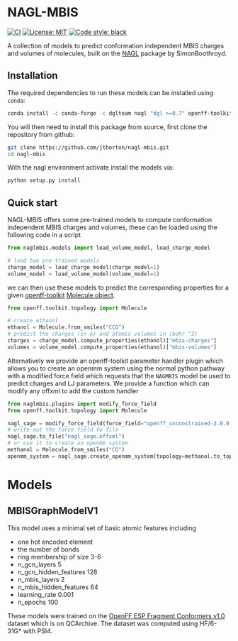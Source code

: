 # NAGL-MBIS
[![CI](https://github.com/jthorton/nagl-mbis/actions/workflows/CI.yaml/badge.svg)](https://github.com/jthorton/nagl-mbis/actions/workflows/CI.yaml)
[![License: MIT](https://img.shields.io/badge/License-MIT-yellow.svg)](https://opensource.org/licenses/MIT)
[![Code style: black](https://img.shields.io/badge/code%20style-black-000000.svg)](https://github.com/psf/black)

A collection of models to predict conformation independent MBIS charges and volumes of molecules, built on the [NAGL](https://github.com/SimonBoothroyd/na)
package by SimonBoothroyd.

## Installation

The required dependencies to run these models can be installed using ``conda``:

```bash
conda install -c conda-forge -c dglteam nagl "dgl >=0.7" openff-toolkit pytorch-lightning qubekit
```

You will then need to install this package from source, first clone the repository from github:

```bash
git clone https://github.com/jthorton/nagl-mbis.git
cd nagl-mbis
```

With the nagl environment activate install the models via:

```bash
python setup.py install
```

## Quick start
NAGL-MBIS offers some pre-trained models to compute conformation independent MBIS charges and volumes, these can be loaded
using the following code in a script

```python
from naglmbis.models import load_volume_model, load_charge_model

# load two pre-trained models
charge_model = load_charge_model(charge_model=1)
volume_model = load_volume_model(volume_model=1)
```

we can then use these models to predict the corresponding properties for a given [openff-toolkit](https://github.com/openforcefield/openff-toolkit) [Molecule object](https://docs.openforcefield.org/projects/toolkit/en/stable/users/molecule_cookbook.html#cookbook-every-way-to-make-a-molecule).

```python
from openff.toolkit.topology import Molecule

# create ethanol
ethanol = Molecule.from_smiles("CCO")
# predict the charges (in e) and atomic volumes in (bohr ^3)
charges = charge_model.compute_properties(ethanol)["mbis-charges"]
volumes = volume_model.compute_properties(ethanol)["mbis-volumes"]
```

Alternatively we provide an openff-toolkit parameter handler plugin which allows you to create an openmm system
using the normal python pathway with a modified force field which requests that the ``NAGMBIS`` model be used to 
predict charges and LJ parameters. We provide a function which can modify any offxml to add the custom handler

```python
from naglmbis.plugins import modify_force_field
from openff.toolkit.topology import Molecule

nagl_sage = modify_force_field(force_field="openff_unconstrained-2.0.0.offxml")
# write out the force field to file
nagl_sage.to_file("nagl_sage.offxml")
# or use it to create an openmm system
methanol = Molecule.from_smiles("CO")
openmm_system = nagl_sage.create_openmm_system(topology=methanol.to_topology())
```

# Models

## MBISGraphModelV1

This model uses a minimal set of basic atomic features including

- one hot encoded element
- the number of bonds
- ring membership of size 3-6
- n_gcn_layers 5
- n_gcn_hidden_features 128
- n_mbis_layers 2
- n_mbis_hidden_features 64
- learning_rate 0.001
- n_epochs 100

These models were trained on the [OpenFF ESP Fragment Conformers v1.0](https://github.com/openforcefield/qca-dataset-submission/tree/master/submissions/2022-01-16-OpenFF-ESP-Fragment-Conformers-v1.0) dataset
which is on QCArchive. The dataset was computed using HF/6-31G* with PSI4.  


